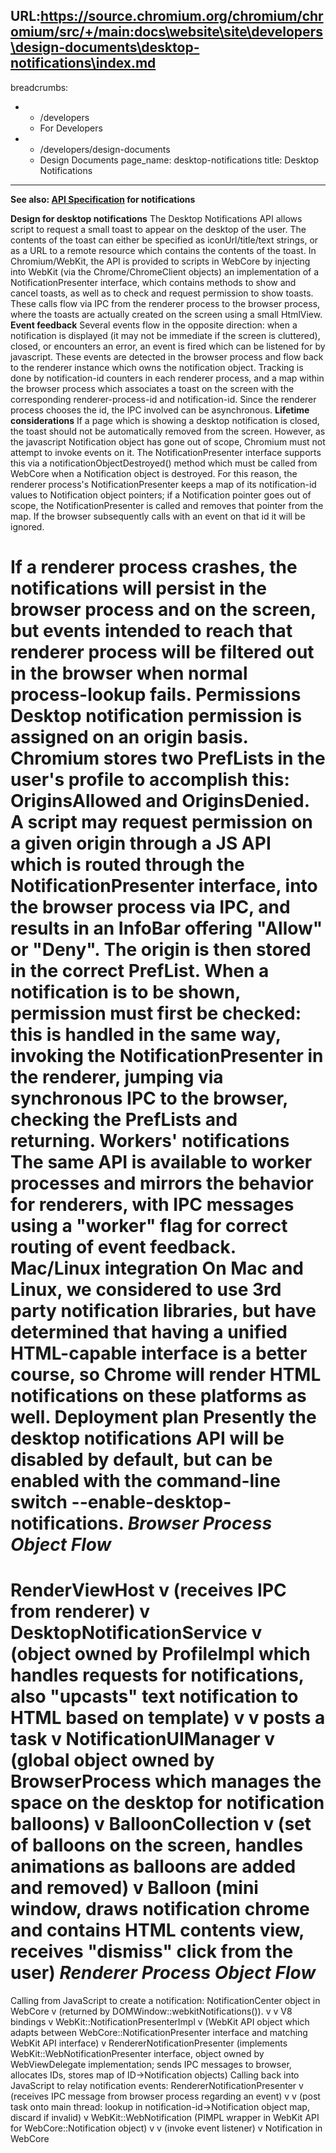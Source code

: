 URL:https://source.chromium.org/chromium/chromium/src/+/main:docs\website\site\developers\design-documents\desktop-notifications\index.md
---
breadcrumbs:
- - /developers
  - For Developers
- - /developers/design-documents
  - Design Documents
page_name: desktop-notifications
title: Desktop Notifications
---

**See also: [API
Specification](/developers/design-documents/desktop-notifications/api-specification)
for notifications**

**Design for desktop notifications**
The Desktop Notifications API allows script to request a small toast to appear
on the desktop of the user. The contents of the toast can either be specified as
iconUrl/title/text strings, or as a URL to a remote resource which contains the
contents of the toast.
In Chromium/WebKit, the API is provided to scripts in WebCore by injecting into
WebKit (via the Chrome/ChromeClient objects) an implementation of a
NotificationPresenter interface, which contains methods to show and cancel
toasts, as well as to check and request permission to show toasts. These calls
flow via IPC from the renderer process to the browser process, where the toasts
are actually created on the screen using a small HtmlView.
**Event feedback**
Several events flow in the opposite direction: when a notification is displayed
(it may not be immediate if the screen is cluttered), closed, or encounters an
error, an event is fired which can be listened for by javascript. These events
are detected in the browser process and flow back to the renderer instance which
owns the notification object. Tracking is done by notification-id counters in
each renderer process, and a map within the browser process which associates a
toast on the screen with the corresponding renderer-process-id and
notification-id. Since the renderer process chooses the id, the IPC involved can
be asynchronous.
**Lifetime considerations**
If a page which is showing a desktop notification is closed, the toast should
not be automatically removed from the screen. However, as the javascript
Notification object has gone out of scope, Chromium must not attempt to invoke
events on it. The NotificationPresenter interface supports this via a
notificationObjectDestroyed() method which must be called from WebCore when a
Notification object is destroyed.
For this reason, the renderer process's NotificationPresenter keeps a map of its
notification-id values to Notification object pointers; if a Notification
pointer goes out of scope, the NotificationPresenter is called and removes that
pointer from the map. If the browser subsequently calls with an event on that id
it will be ignored.

If a renderer process crashes, the notifications will persist in the browser
process and on the screen, but events intended to reach that renderer process
will be filtered out in the browser when normal process-lookup fails.
**Permissions**
Desktop notification permission is assigned on an origin basis. Chromium stores
two PrefLists in the user's profile to accomplish this: OriginsAllowed and
OriginsDenied. A script may request permission on a given origin through a JS
API which is routed through the NotificationPresenter interface, into the
browser process via IPC, and results in an InfoBar offering "Allow" or "Deny".
The origin is then stored in the correct PrefList.
When a notification is to be shown, permission must first be checked: this is
handled in the same way, invoking the NotificationPresenter in the renderer,
jumping via synchronous IPC to the browser, checking the PrefLists and
returning.
**Workers' notifications**
The same API is available to worker processes and mirrors the behavior for
renderers, with IPC messages using a "worker" flag for correct routing of event
feedback.
**Mac/Linux integration**
On Mac and Linux, we considered to use 3rd party notification libraries, but
have determined that having a unified HTML-capable interface is a better course,
so Chrome will render HTML notifications on these platforms as well.
**Deployment plan**
Presently the desktop notifications API will be disabled by default, but can be
enabled with the command-line switch --enable-desktop-notifications.
*Browser Process Object Flow*
==============
RenderViewHost
v (receives IPC from renderer)
v
DesktopNotificationService
v (object owned by ProfileImpl which handles requests for notifications, also
"upcasts" text notification to HTML based on template)
v
v posts a task
v
NotificationUIManager
v (global object owned by BrowserProcess which manages the space on the desktop
for notification balloons)
v
BalloonCollection
v (set of balloons on the screen, handles animations as balloons are added and
removed)
v
Balloon
(mini window, draws notification chrome and contains HTML contents view,
receives "dismiss" click from the user)
*Renderer Process Object Flow*
==============
Calling from JavaScript to create a notification:
NotificationCenter object in WebCore
v (returned by DOMWindow::webkitNotifications()).
v
v V8 bindings
v
WebKit::NotificationPresenterImpl
v (WebKit API object which adapts between WebCore::NotificationPresenter
interface and matching WebKit API interface)
v
RendererNotificationPresenter
(implements WebKit::WebNotificationPresenter interface, object owned by
WebViewDelegate implementation; sends IPC messages to browser, allocates IDs,
stores map of ID-&gt;Notification objects)
Calling back into JavaScript to relay notification events:
RendererNotificationPresenter
v (receives IPC message from browser process regarding an event)
v
v (post task onto main thread: lookup in notification-id-&gt;Notification object
map, discard if invalid)
v
WebKit::WebNotification (PIMPL wrapper in WebKit API for WebCore::Notification
object)
v
v (invoke event listener)
v
Notification in WebCore
